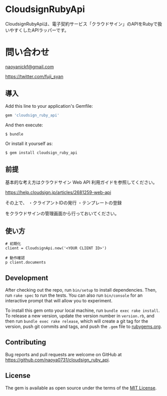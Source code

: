 # CloudsignRubyApi

CloudsignRubyApiは、電子契約サービス「クラウドサイン」のAPIをRubyで扱いやすくしたAPIラッパーです。

# 問い合わせ

naoyanickf@gmail.com

https://twitter.com/fuji_syan

## 導入

Add this line to your application's Gemfile:

```ruby
gem 'cloudsign_ruby_api'
```

And then execute:

    $ bundle

Or install it yourself as:

    $ gem install cloudsign_ruby_api

## 前提

基本的な考え方はクラウドサイン Web API 利用ガイドを参照してください。

https://help.cloudsign.jp/articles/2681259-web-api

その上で、
・クライアントIDの発行
・テンプレートの登録

をクラウドサインの管理画面から行っておいてください。

## 使い方

```
# 初期化
client = CloudsignApi.new('<YOUR CLIENT ID>')

# 動作確認
p client.documents
```

## Development

After checking out the repo, run `bin/setup` to install dependencies. Then, run `rake spec` to run the tests. You can also run `bin/console` for an interactive prompt that will allow you to experiment.

To install this gem onto your local machine, run `bundle exec rake install`. To release a new version, update the version number in `version.rb`, and then run `bundle exec rake release`, which will create a git tag for the version, push git commits and tags, and push the `.gem` file to [rubygems.org](https://rubygems.org).

## Contributing

Bug reports and pull requests are welcome on GitHub at https://github.com/naoya0731/cloudsign_ruby_api.

## License

The gem is available as open source under the terms of the [MIT License](https://opensource.org/licenses/MIT).

